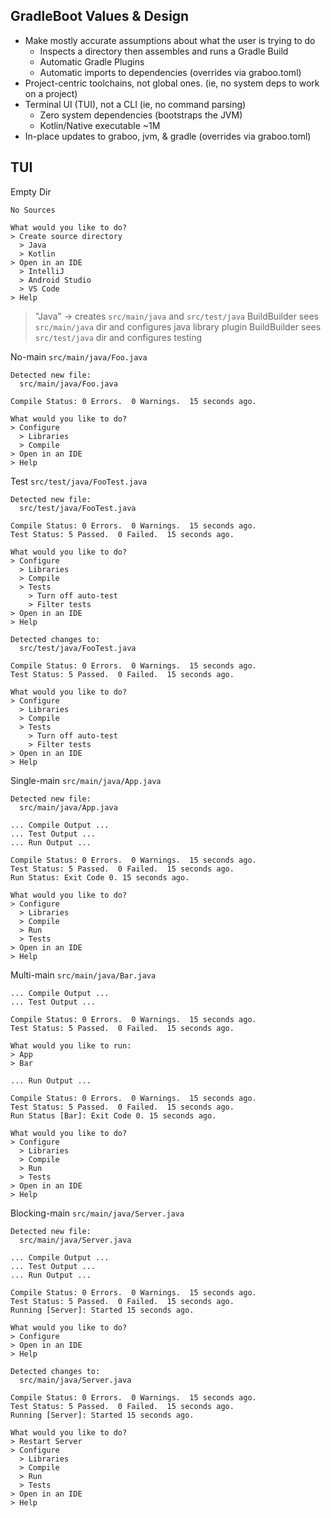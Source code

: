 GradleBoot Values & Design
-----------------

- Make mostly accurate assumptions about what the user is trying to do
  - Inspects a directory then assembles and runs a Gradle Build
  - Automatic Gradle Plugins
  - Automatic imports to dependencies (overrides via graboo.toml)
- Project-centric toolchains, not global ones. (ie, no system deps to work on a project)
- Terminal UI (TUI), not a CLI (ie, no command parsing)
  - Zero system dependencies (bootstraps the JVM)
  - Kotlin/Native executable ~1M
- In-place updates to graboo, jvm, & gradle (overrides via graboo.toml)


## TUI

Empty Dir
```
No Sources

What would you like to do?
> Create source directory
  > Java
  > Kotlin
> Open in an IDE
  > IntelliJ
  > Android Studio
  > VS Code
> Help
```

> "Java" -> creates `src/main/java` and `src/test/java`
> BuildBuilder sees `src/main/java` dir and configures java library plugin
> BuildBuilder sees `src/test/java` dir and configures testing

No-main `src/main/java/Foo.java`
```
Detected new file:
  src/main/java/Foo.java

Compile Status: 0 Errors.  0 Warnings.  15 seconds ago.

What would you like to do?
> Configure
  > Libraries
  > Compile
> Open in an IDE
> Help
```

Test `src/test/java/FooTest.java`
```
Detected new file:
  src/test/java/FooTest.java

Compile Status: 0 Errors.  0 Warnings.  15 seconds ago.
Test Status: 5 Passed.  0 Failed.  15 seconds ago.

What would you like to do?
> Configure
  > Libraries
  > Compile
  > Tests
    > Turn off auto-test
    > Filter tests
> Open in an IDE
> Help

Detected changes to:
  src/test/java/FooTest.java

Compile Status: 0 Errors.  0 Warnings.  15 seconds ago.
Test Status: 5 Passed.  0 Failed.  15 seconds ago.

What would you like to do?
> Configure
  > Libraries
  > Compile
  > Tests
    > Turn off auto-test
    > Filter tests
> Open in an IDE
> Help
```

Single-main `src/main/java/App.java`
```
Detected new file:
  src/main/java/App.java

... Compile Output ...
... Test Output ...
... Run Output ...

Compile Status: 0 Errors.  0 Warnings.  15 seconds ago.
Test Status: 5 Passed.  0 Failed.  15 seconds ago.
Run Status: Exit Code 0. 15 seconds ago.

What would you like to do?
> Configure
  > Libraries
  > Compile
  > Run
  > Tests
> Open in an IDE
> Help
```

Multi-main `src/main/java/Bar.java`
```
... Compile Output ...
... Test Output ...

Compile Status: 0 Errors.  0 Warnings.  15 seconds ago.
Test Status: 5 Passed.  0 Failed.  15 seconds ago.

What would you like to run:
> App
> Bar

... Run Output ...

Compile Status: 0 Errors.  0 Warnings.  15 seconds ago.
Test Status: 5 Passed.  0 Failed.  15 seconds ago.
Run Status [Bar]: Exit Code 0. 15 seconds ago.

What would you like to do?
> Configure
  > Libraries
  > Compile
  > Run
  > Tests
> Open in an IDE
> Help
```

Blocking-main `src/main/java/Server.java`
```
Detected new file:
  src/main/java/Server.java

... Compile Output ...
... Test Output ...
... Run Output ...

Compile Status: 0 Errors.  0 Warnings.  15 seconds ago.
Test Status: 5 Passed.  0 Failed.  15 seconds ago.
Running [Server]: Started 15 seconds ago.

What would you like to do?
> Configure
> Open in an IDE
> Help

Detected changes to:
  src/main/java/Server.java

Compile Status: 0 Errors.  0 Warnings.  15 seconds ago.
Test Status: 5 Passed.  0 Failed.  15 seconds ago.
Running [Server]: Started 15 seconds ago.

What would you like to do?
> Restart Server
> Configure
  > Libraries
  > Compile
  > Run
  > Tests
> Open in an IDE
> Help
```